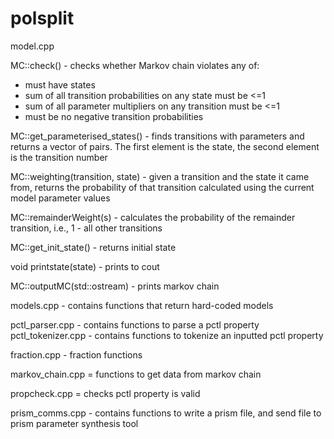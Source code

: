 # polsplit


model.cpp 

MC::check() - checks whether Markov chain violates any of:
- must have states
- sum of all transition probabilities on any state must be <=1
- sum of all parameter multipliers on any transition must be <=1
- must be no negative transition probabilities

MC::get_parameterised_states() - finds transitions with parameters and returns a vector of pairs. The first element is the state, the second element is the transition number

MC::weighting(transition, state) - given a transition and the state it came from, returns the probability of that transition calculated using the current model parameter values

MC::remainderWeight(s) - calculates the probability of the remainder transition, i.e., 1 - all other transitions

MC::get_init_state() - returns initial state

void printstate(state) - prints to cout

MC::outputMC(std::ostream) - prints markov chain

models.cpp - contains functions that return hard-coded models


pctl_parser.cpp - contains functions to parse a pctl property
pctl_tokenizer.cpp - contains functions to tokenize an inputted pctl property

fraction.cpp - fraction functions

markov_chain.cpp = functions to get data from markov chain

propcheck.cpp = checks pctl property is valid

prism_comms.cpp - contains functions to write a prism file, and send file to prism parameter synthesis tool




